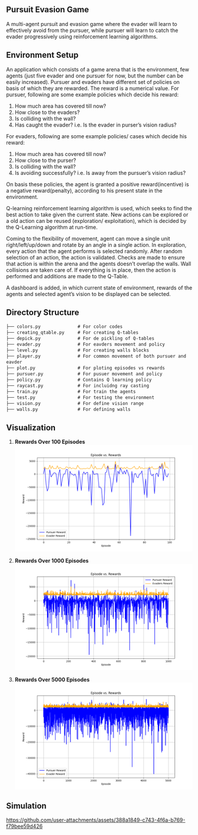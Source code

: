 ## Pursuit Evasion Game

A multi-agent pursuit and evasion game where the evader will learn to effectively avoid from the pursuer, while pursuer will learn to catch the evader progressively using reinforcement learning algorithms.

## Environment Setup
An application which consists of a game arena that is the environment, few agents (just five evader and one pursuer for now, but the number can be easily increased).
Pursuer and evaders have different set of policies on basis of which they are rewarded. The reward is a numerical value. For pursuer, following are some example policies which decide his reward:
1) How much area has covered till now?
2) How close to the evaders?
3) Is colliding with the wall?
4) Has caught the evader? i.e. Is the evader in purser’s vision radius?

For evaders, following are some example policies/ cases which decide his reward:
1) How much area has covered till now?
2) How close to the purser?
3) Is colliding with the wall?
4) Is avoiding successfully? i.e. Is away from the pursuer’s vision radius?

On basis these policies, the agent is granted a positive reward(incentive) is a negative reward(penalty), according to his present state in the environment.

Q-learning reinforcement learning algorithm is used, which seeks to find the best action to take given the current state. New actions can be explored or a old action can be reused (exploration/ exploitation), which is decided by the Q-Learning algorithm at run-time.

Coming to the flexibility of movement, agent can move a single unit right/left/up/down and rotate by an angle in a single action. In exploration, every action that the agent performs is selected randomly. After random selection of an action, the action is validated. Checks are made to ensure that action is within the arena and the agents doesn’t overlap the walls. Wall collisions are taken care of. If everything is in place, then the action is performed and additions are made to the Q-Table.

A dashboard is added, in which current state of environment, rewards of the agents and selected agent’s vision to be displayed can be selected.

## Directory Structure

```
├── colors.py              # For color codes
├── creating_qtable.py     # For creating Q-tables
├── depick.py              # For de pickling of Q-tables
├── evader.py              # For eavders movement and policy
├── level.py               # For creating walls blocks
├── player.py              # For common movement of both pursuer and eavder
├── plot.py                # For ploting episodes vs rewards
├── pursuer.py             # For pusuer movement and policy
├── policy.py              # Contains Q learning policy
├── raycast.py             # For incluidng ray casting
├── train.py               # For train the agents
├── test.py                # For testing the environment
├── vision.py              # For define vision range
├── walls.py               # For defining walls

```

## Visualization

1. **Rewards Over 100 Episodes**
![Rewards Over 100 Episodes](episode_vs_reward_ep_100.png)

2. **Rewards Over 1000 Episodes**
![Rewards Over 1000 Episodes](episode_vs_reward_ep_1000.png)

3. **Rewards Over 5000 Episodes**
![Rewards Over 5000 Episodes](episode_vs_reward_ep_5000.png)

## Simulation
https://github.com/user-attachments/assets/388a1849-c743-4f6a-b769-f79bee59d426

